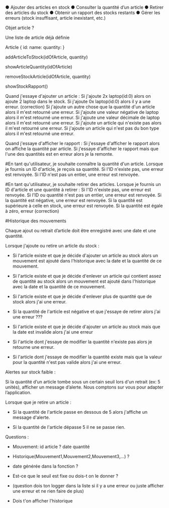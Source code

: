 ● Ajouter des articles en stock
● Consulter la quantité d’un article
● Retirer des articles du stock
● Obtenir un rapport des stocks restants
● Gérer les erreurs (stock insuffisant, article inexistant, etc.)

Objet article ?

Une liste de article déjà définie

Article 
{
    id: 
    name:
    quantity:
}


addArticleToStock(idOfArticle, quantity)

showArticleQuantity(idOfArticle)

removeStockArticle(idOfArticle, quantity)

showStockRapport()

Quand j'essaye d'ajouter un article :
Si j'ajoute 2x laptop(id:0) alors on ajoute 2 laptop dans le stock.
Si j'ajoute 0x laptop(id:0) alors il y a une erreur. (correction)
Si j'ajoute un autre chose que la quantité d'un article alors il m'est retourné une erreur.
Si j'ajoute une valeur négative de laptop alors il m'est retourné une erreur.
Si j'ajoute une valeur décimale de laptop alors il m'est retourné une erreur.
Si j'ajoute un article qui n'existe pas alors il m'est retourné une erreur.
Si j'ajoute un article qui n'est pas du bon type alors il m'est retourné une erreur.

Quand j'essaye d'afficher le rapport :
Si j'essaye d'afficher le rapport alors on affiche la quantité par article.
Si j'essaye d'afficher le rapport mais que l'une des quantités est en erreur alors je la remonte.

#En tant qu'utilisateur, je souhaite connaître la quantité d'un article.
Lorsque je fournis un ID d'article, je reçois sa quantité.
Si l'ID n'existe pas, une erreur est renvoyée.
Si l'ID n'est pas un entier, une erreur est renvoyée.

#En tant qu'utilisateur, je souhaite retirer des articles.
Lorsque je fournis un ID d'article et une quantité à retirer :
Si l'ID n'existe pas, une erreur est renvoyée.
Si l'ID ou quantité n'est pas un entier, une erreur est renvoyée.
Si la quantité est négative, une erreur est renvoyée.
Si la quantité est supérieure à celle en stock, une erreur est renvoyée.
Si la quantité est égale à zéro, erreur (correction)

#Historique des mouvements

Chaque ajout ou retrait d’article doit être enregistré avec une date et une quantité.

Lorsque j'ajoute ou retire un article du stock : 
- Si l'article existe et que je décide d'ajouter un article au stock alors un mouvement est ajouté dans l'historique avec la date et la quantité de ce mouvement.

- Si l'article existe et que je décide d'enlever un article qui contient assez de quantité au stock alors un mouvement est ajouté dans l'historique avec la date et la quantité de ce mouvement.

- Si l'article existe et que je décide d'enlever plus de quantité que de stock alors j'ai une erreur.

- Si la quantité de l'article est négative et que j'essaye de retirer alors j'ai une erreur ??? 

- Si l'article existe et que je décide d'ajouter un article au stock mais que la date est invalide alors j'ai une erreur

- Si l'article dont j'essaye de modifier la quantité n'existe pas alors je retourne une erreur.

- Si l'article dont j'essaye de modifier la quantité existe mais que la valeur pour la quantité n'est pas valide alors j'ai une erreur.



Alertes sur stock faible :

Si la quantité d’un article tombe sous un certain seuil lors d'un retrait (ex: 5 unités), afficher un message d’alerte. Nous comptons sur vous pour adapter l’application.

Lorsque que je retire un article :

- Si la quantité de l'article passe en dessous de 5 alors j'affiche un message d'alerte.

- Si la quantité de l'article dépasse 5 il ne se passe rien.


Questions :
- Mouvement:
id
article ?
date
quantité

- Historique(Mouvement1,Mouvement2,Mouvement3,...) ?

- date générée dans la fonction ?

- Est-ce que le seuil est fixe ou dois-t on le donner ?

- (question dois ton logger dans la liste si il y a une erreur ou juste afficher une erreur et ne rien faire de plus)

- Dois t'on afficher l'historique